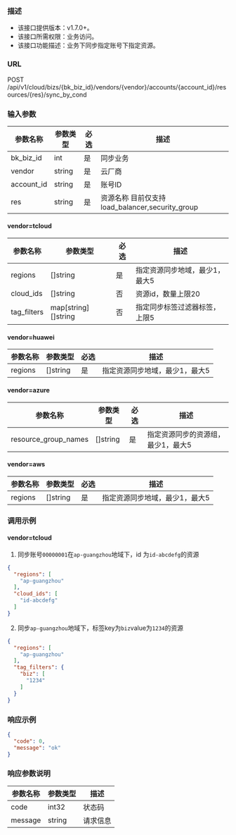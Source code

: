 ### 描述

- 该接口提供版本：v1.7.0+。
- 该接口所需权限：业务访问。
- 该接口功能描述：业务下同步指定账号下指定资源。

### URL

POST /api/v1/cloud/bizs/{bk_biz_id}/vendors/{vendor}/accounts/{account_id}/resources/{res}/sync_by_cond

### 输入参数

| 参数名称       | 参数类型   | 必选 | 描述                                      |
|------------|--------|----|-----------------------------------------|
| bk_biz_id  | int    | 是  | 同步业务                                    |
| vendor     | string | 是  | 云厂商                                     |
| account_id | string | 是  | 账号ID                                    |
| res        | string | 是  | 资源名称 目前仅支持 load_balancer,security_group |

#### vendor=tcloud

| 参数名称        | 参数类型                | 必选 | 描述               |
|-------------|---------------------|----|------------------|
| regions     | []string            | 是  | 指定资源同步地域，最少1，最大5 |
| cloud_ids   | []string            | 否  | 资源id，数量上限20      |
| tag_filters | map[string][]string | 否  | 指定同步标签过滤器标签，上限5  |

#### vendor=huawei

| 参数名称        | 参数类型                | 必选 | 描述               |
|-------------|---------------------|----|------------------|
| regions     | []string            | 是  | 指定资源同步地域，最少1，最大5 |

#### vendor=azure

| 参数名称                 | 参数类型     | 必选 | 描述                 |
|----------------------|----------|----|--------------------|
| resource_group_names | []string | 是  | 指定资源同步的资源组，最少1，最大5 |


#### vendor=aws

| 参数名称        | 参数类型                | 必选 | 描述               |
|-------------|---------------------|----|------------------|
| regions     | []string            | 是  | 指定资源同步地域，最少1，最大5 |


### 调用示例

#### vendor=tcloud

1. 同步账号`00000001`在`ap-guangzhou`地域下，id 为`id-abcdefg`的资源

```json
{
  "regions": [
    "ap-guangzhou"
  ],
  "cloud_ids": [
    "id-abcdefg"
  ]
}
```

2. 同步`ap-guangzhou`地域下，标签key为`biz`value为`1234`的资源

```json
{
  "regions": [
    "ap-guangzhou"
  ],
  "tag_filters": {
    "biz": [
      "1234"
    ]
  }
}
```

### 响应示例

```json
{
  "code": 0,
  "message": "ok"
}
```

### 响应参数说明

| 参数名称    | 参数类型   | 描述   |
|---------|--------|------|
| code    | int32  | 状态码  |
| message | string | 请求信息 |
